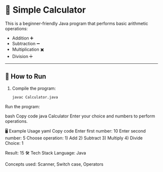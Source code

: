 # 🧮 Simple Calculator

This is a beginner-friendly Java program that performs basic arithmetic operations:

- Addition ➕
- Subtraction ➖
- Multiplication ✖️
- Division ➗

---

## 📌 How to Run

1. Compile the program:
   ```bash
   javac Calculator.java
Run the program:

bash
Copy code
java Calculator
Enter your choice and numbers to perform operations.

🖥️ Example Usage
yaml
Copy code
Enter first number: 10
Enter second number: 5
Choose operation: 1) Add 2) Subtract 3) Multiply 4) Divide
Choice: 1

Result: 15
🛠️ Tech Stack
Language: Java

Concepts used: Scanner, Switch case, Operators
